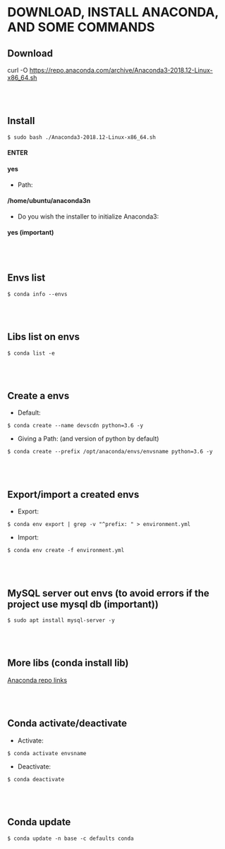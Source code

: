 # DOWNLOAD, INSTALL ANACONDA, AND SOME COMMANDS 

## Download
curl -O https://repo.anaconda.com/archive/Anaconda3-2018.12-Linux-x86_64.sh

<br><br>
## Install
```
$ sudo bash ./Anaconda3-2018.12-Linux-x86_64.sh
```
#### ENTER
#### yes
* Path:

#### /home/ubuntu/anaconda3n
* Do you wish the installer to initialize Anaconda3:

#### yes (important)

<br><br>
## Envs list
```
$ conda info --envs
```

<br><br>
## Libs list on envs
```
$ conda list -e
```

<br><br>
## Create a envs
* Default:
```
$ conda create --name devscdn python=3.6 -y
```
* Giving a Path: (and version of python by default)
```
$ conda create --prefix /opt/anaconda/envs/envsname python=3.6 -y
```

<br><br>
## Export/import a created envs
* Export:
```
$ conda env export | grep -v "^prefix: " > environment.yml
```
* Import:
```
$ conda env create -f environment.yml
```

<br><br>
## MySQL server out envs (to avoid errors if the project use mysql db (important))
```
$ sudo apt install mysql-server -y
```

<br><br>
## More libs (conda install lib)
[Anaconda repo links](https://anaconda.org/anaconda/repo)

<br><br>
## Conda activate/deactivate
* Activate:
```
$ conda activate envsname
```
* Deactivate:
```
$ conda deactivate
```

<br><br>
## Conda update
```
$ conda update -n base -c defaults conda
```